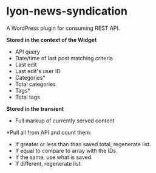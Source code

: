 # lyon-news-syndication
A WordPress plugin for consuming REST API.

**Stored in the context of the Widget** 
- API query
- Date/time of last post matching criteria
- Last edit
- Last edit's user ID
- Categories*
- Total categories
- Tags*
- Total tags

**Stored in the transient**
- Full markup of currently served content

*Pull all from API and count them:
- If greater or less than than saved total, regenerate list. 
- If equal to compare to array with the IDs. 
- If the same, use what is saved. 
- If different, regenerate list.

